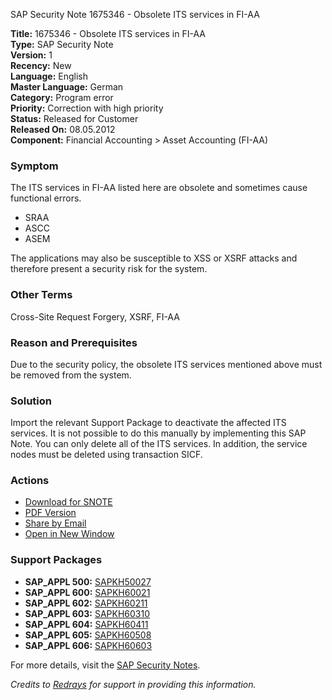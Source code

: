 SAP Security Note 1675346 - Obsolete ITS services in FI-AA

**Title:** 1675346 - Obsolete ITS services in FI-AA  
**Type:** SAP Security Note  
**Version:** 1  
**Recency:** New  
**Language:** English  
**Master Language:** German  
**Category:** Program error  
**Priority:** Correction with high priority  
**Status:** Released for Customer  
**Released On:** 08.05.2012  
**Component:** Financial Accounting > Asset Accounting (FI-AA)

### **Symptom**
The ITS services in FI-AA listed here are obsolete and sometimes cause functional errors.

- SRAA
- ASCC
- ASEM

The applications may also be susceptible to XSS or XSRF attacks and therefore present a security risk for the system.

### **Other Terms**
Cross-Site Request Forgery, XSRF, FI-AA

### **Reason and Prerequisites**
Due to the security policy, the obsolete ITS services mentioned above must be removed from the system.

### **Solution**
Import the relevant Support Package to deactivate the affected ITS services. It is not possible to do this manually by implementing this SAP Note. You can only delete all of the ITS services. In addition, the service nodes must be deleted using transaction SICF.

### **Actions**
- [Download for SNOTE](https://notesdownloads.sap.com/note/0040000017375842017)
- [PDF Version](https://userapps.support.sap.com/sap/support/sfm/notes/print/0001675346?language=en-US&token=0909B19C24CC0DCD4734BF3B091D8970)
- [Share by Email](https://me.sap.com/notes/0001675346/D)
- [Open in New Window](https://me.sap.com/notes/0001675346/D)

### **Support Packages**
- **SAP_APPL 500:** [SAPKH50027](https://me.sap.com/supportpackage/SAPKH50027)
- **SAP_APPL 600:** [SAPKH60021](https://me.sap.com/supportpackage/SAPKH60021)
- **SAP_APPL 602:** [SAPKH60211](https://me.sap.com/supportpackage/SAPKH60211)
- **SAP_APPL 603:** [SAPKH60310](https://me.sap.com/supportpackage/SAPKH60310)
- **SAP_APPL 604:** [SAPKH60411](https://me.sap.com/supportpackage/SAPKH60411)
- **SAP_APPL 605:** [SAPKH60508](https://me.sap.com/supportpackage/SAPKH60508)
- **SAP_APPL 606:** [SAPKH60603](https://me.sap.com/supportpackage/SAPKH60603)

For more details, visit the [SAP Security Notes](https://me.sap.com/notes/0001675346).

*Credits to [Redrays](https://redrays.io) for support in providing this information.*